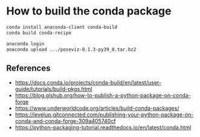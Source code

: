 How to build the conda package
===============================

```bash
conda install anaconda-client conda-build
conda build conda-recipe

anaconda login
anaconda upload .../poseviz-0.1.3-py39_0.tar.bz2
```

## References

- https://docs.conda.io/projects/conda-build/en/latest/user-guide/tutorials/build-pkgs.html
- https://blog.gishub.org/how-to-publish-a-python-package-on-conda-forge
- https://www.underworldcode.org/articles/build-conda-packages/
- https://levelup.gitconnected.com/publishing-your-python-package-on-conda-and-conda-forge-309a405740cf
- https://python-packaging-tutorial.readthedocs.io/en/latest/conda.html
